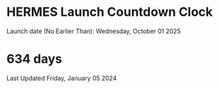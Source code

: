 # HERMES Launch Countdown Clock

Launch date (No Earlier Than): Wednesday, October 01 2025
# 634 days

Last Updated Friday, January 05 2024